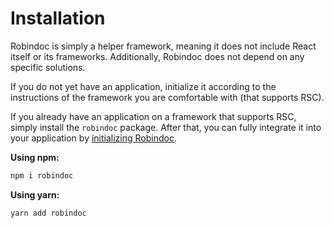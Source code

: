 # Installation

Robindoc is simply a helper framework, meaning it does not include React itself or its frameworks. Additionally, Robindoc does not depend on any specific solutions.

If you do not yet have an application, initialize it according to the instructions of the framework you are comfortable with (that supports RSC).

If you already have an application on a framework that supports RSC, simply install the `robindoc` package. After that, you can fully integrate it into your application by [initializing Robindoc](./initialization.md).

**Using npm:**

```bash
npm i robindoc
```

**Using yarn:**

```bash
yarn add robindoc
```
